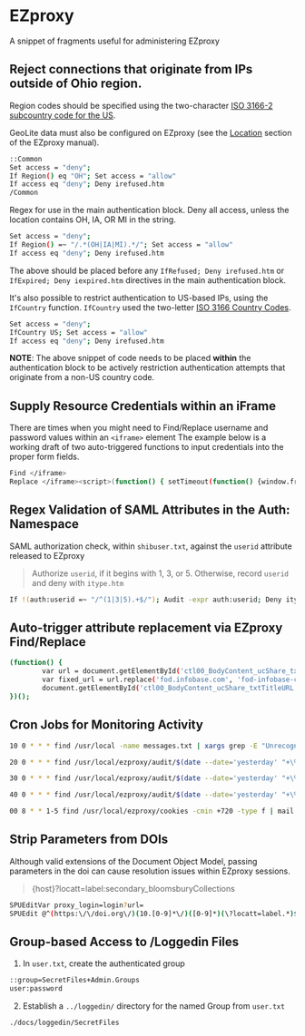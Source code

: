 EZproxy
=======
A snippet of fragments useful for administering EZproxy

## Reject connections that originate from IPs outside of Ohio region.

Region codes should be specified using the two-character [ISO 3166-2 subcountry code for the US](https://geolite.maxmind.com/download/geoip/misc/region_codes.csv).

GeoLite data must also be configured on EZproxy (see the [Location](https://help.oclc.org/Library_Management/EZproxy/Configure_resources/Location) section of the EZproxy manual).

```bash
::Common
Set access = "deny";
If Region() eq "OH"; Set access = "allow"
If access eq "deny"; Deny irefused.htm
/Common
```

Regex for use in the main authentication block. Deny all access, unless the location contains OH, IA, OR MI in the string.

```bash
Set access = "deny";
If Region() =~ "/.*(OH|IA|MI).*/"; Set access = "allow"
If access eq "deny"; Deny irefused.htm
```

The above should be placed before any `IfRefused; Deny irefused.htm` or `IfExpired; Deny iexpired.htm` directives in the main authentication block.

It's also possible to restrict authentication to US-based IPs, using the `IfCountry` function. `IfCountry` used the two-letter [ISO 3166 Country Codes](https://dev.maxmind.com/geoip/legacy/codes/iso3166/).

```bash
Set access = "deny";
IfCountry US; Set access = "allow"
If access eq "deny"; Deny irefused.htm
```

__NOTE__: The above snippet of code needs to be placed __within__ the authentication block to be actively restriction authentication attempts that originate from a non-US country code.

## Supply Resource Credentials within an iFrame
There are times when you might need to Find/Replace username and password values within an `<iframe>` element The example below is a working draft of two auto-triggered functions to input credentials into the proper form fields.
```bash
Find </iframe>
Replace </iframe><script>(function() { setTimeout(function() {window.frames[0].document.getElementById('username').value = "USERNAME";}, 1000); })();(function() { setTimeout(function() {window.frames[0].document.getElementById('password').value = "PASSWORD";}, 1000); })();</script>
```

## Regex Validation of SAML Attributes in the Auth: Namespace
SAML authorization check, within `shibuser.txt`, against the `userid` attribute released to EZproxy
> Authorize `userid`, if it begins with  1, 3, or 5. Otherwise, record `userid` and deny with `itype.htm`
```bash
If !(auth:userid =~ "/^(1|3|5).+$/"); Audit -expr auth:userid; Deny itype.htm; Stop
```

## Auto-trigger attribute replacement via EZproxy Find/Replace 
```bash
(function() {
        var url = document.getElementById('ctl00_BodyContent_ucShare_txtTitleURL').value;
        var fixed_url = url.replace('fod.infobase.com', 'fod-infobase-com');
        document.getElementById('ctl00_BodyContent_ucShare_txtTitleURL').setAttribute('value', fixed_url);
})();
```

## Cron Jobs for Monitoring Activity
```bash
10 0 * * * find /usr/local -name messages.txt | xargs grep -E "Unrecognized|DANGER|hosts\s36[0-9][0-9]" | mail -E -s "EZproxy Warning Messages" -a "From: root \<root@{hostname}\>" recipient@derekzoladz.com

20 0 * * * find /usr/local/ezproxy/audit/$(date --date='yesterday' "+\%Y\%m\%d").txt -type f | xargs grep -E "exceeded" | mail -E -s "EZproxy Exceeding Usage Limit" -a "From: root \<root@{hostname}\>" recipient@derekzoladz.com

30 0 * * * find /usr/local/ezproxy/audit/$(date --date='yesterday' "+\%Y\%m\%d").txt -type f -print| xargs grep -E "Login.Intruder.IP" | mail -E -s "EZproxy Login.Intruder.IP" -a "From: root \<root@{hostname}\>" recipient@derekzoladz.com

40 0 * * * find /usr/local/ezproxy/audit/$(date --date='yesterday' "+\%Y\%m\%d").txt -type f -print | xargs grep -E "Session.ReconnectBlocked" | mail -E -s "EZproxy Session.ReconnectBlocked" -a "From: root \<root@{hostname}\>" recipient@derekzoladz.com

00 8 * * 1-5 find /usr/local/ezproxy/cookies -cmin +720 -type f | mail -E -s "EZproxy Sessions Over 12 Hours" -a "From: root \<root@{hostname}\>" recipient@derekzoladz.com
```

## Strip Parameters from DOIs
Although valid extensions of the Document Object Model, passing parameters in the doi can cause resolution issues within EZproxy sessions.
> {host}?locatt=label:secondary_bloomsburyCollections
```bash
SPUEditVar proxy_login=login?url=
SPUEdit @^(https:\/\/doi.org\/)(10.[0-9]*\/)([0-9]*)(\?locatt=label.*)$@${proxy_login}$1$2$3@ir
```

## Group-based Access to /Loggedin Files

1. In `user.txt`, create the authenticated group
```bash
::group=SecretFiles+Admin.Groups
user:password
```

2. Establish a `../loggedin/` directory for the named Group from `user.txt`
```bash
./docs/loggedin/SecretFiles
```

